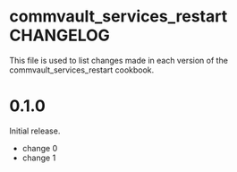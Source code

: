 # commvault_services_restart CHANGELOG

This file is used to list changes made in each version of the commvault_services_restart cookbook.

# 0.1.0

Initial release.

- change 0
- change 1

